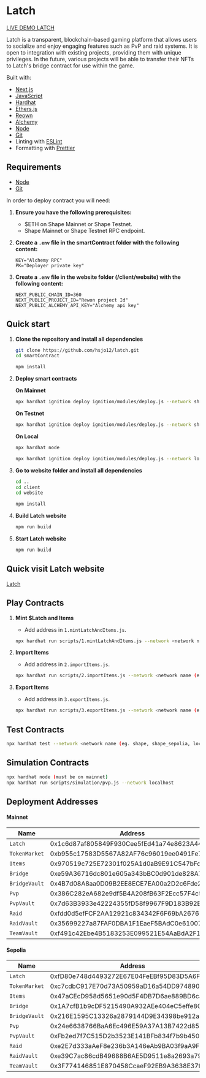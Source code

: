 # Latch

[LIVE DEMO LATCH](https://latch.netlify.app/)

Latch is a transparent, blockchain-based gaming platform that allows users to socialize and enjoy engaging features such as PvP and raid systems. It is open to integration with existing projects, providing them with unique privileges. In the future, various projects will be able to transfer their NFTs to Latch's bridge contract for use within the game.

Built with:

- [Next.js](https://nextjs.org)
- [JavaScript](https://www.javascript.com/)
- [Hardhat](https://hardhat.org)
- [Ethers.js](https://docs.ethers.io/v6/)
- [Reown](https://reown.com/)
- [Alchemy](https://www.alchemy.com/)
- [Node](https://nodejs.org/en/download/)
- [Git](https://git-scm.com/downloads)
- Linting with [ESLint](https://eslint.org)
- Formatting with [Prettier](https://prettier.io)

## Requirements

- [Node](https://nodejs.org/en/download/)
- [Git](https://git-scm.com/downloads)

In order to deploy contract you will need:

1. **Ensure you have the following prerequisites:**

   - $ETH on Shape Mainnet or Shape Testnet.
   - Shape Mainnet or Shape Testnet RPC endpoint.

2. **Create a `.env` file in the smartContract folder with the following content:**

   ```env
   KEY="Alchemy RPC"
   PK="Deployer private key"
   ```

3. **Create a `.env` file in the website folder (/client/website) with the following content:**
   ```env
   NEXT_PUBLIC_CHAIN_ID=360
   NEXT_PUBLIC_PROJECT_ID="Rewon project Id"
   NEXT_PUBLIC_ALCHEMY_API_KEY="Alchemy api key"
   ```

## Quick start

1. **Clone the repository and install all dependencies**

   ```bash
   git clone https://github.com/hsjo12/latch.git
   cd smartContract

   npm install

   ```

2. **Deploy smart contracts**

   **On Mainnet**

   ```bash
   npx hardhat ignition deploy ignition/modules/deploy.js --network shape
   ```

   **On Testnet**

   ```bash
   npx hardhat ignition deploy ignition/modules/deploy.js --network shape_sepolia
   ```

   **On Local**

   ```bash
   npx hardhat node
   ```

   ```bash
   npx hardhat ignition deploy ignition/modules/deploy.js --network localhost
   ```

3. **Go to website folder and install all dependencies**

   ```bash
   cd ..
   cd client
   cd website

   npm install

   ```

4. **Build Latch website**

   ```bash
   npm run build
   ```

5. **Start Latch website**

   ```bash
   npm run build
   ```

## Quick visit Latch website

[Latch](https://latch.netlify.app/)

## Play Contracts

1. **Mint $Latch and Items**

   - Add address in `1.mintLatchAndItems.js`.

   ```bash
   npx hardhat run scripts/1.mintLatchAndItems.js --network <network name (eg. shape, shape_sepolia, localhost)>
   ```

2. **Import Items**

   - Add address in `2.importItems.js`.

   ```bash
   npx hardhat run scripts/2.importItems.js --network <network name (eg. shape, shape_sepolia, localhost)>
   ```

3. **Export Items**

   - Add address in `3.exportItems.js`.

   ```bash
   npx hardhat run scripts/3.exportItems.js --network <network name (eg. shape, shape_sepolia, localhost)>
   ```

## Test Contracts

```bash
npx hardhat test --network <network name (eg. shape, shape_sepolia, localhost)>
```

## Simulation Contracts

```bash
npx hardhat node (must be on mainnet)
npx hardhat run scripts/simulation/pvp.js --network localhost
```

## Deployment Addresses

#### Mainnet

| Name          | Address                                    |
| ------------- | ------------------------------------------ |
| `Latch`       | 0x1c6d87af805849F930Cee5fEd41a74e8623A44E2 |
| `TokenMarket` | 0xb955c17583D5567A82AF76c96019ee0491Fe7721 |
| `Items`       | 0x970519c725E72301f025A1d0aB9E91C547bFd91a |
| `Bridge`      | 0xe59A36716dc801e605a343bBC0d901de828A7C5a |
| `BridgeVault` | 0x4B7d08A8aa0D09B2EE8ECE7EA00a2D2c6Fde2931 |
| `Pvp`         | 0x386C282eA682e9df5B4A208fB63F2Ecc57F4c514 |
| `PvpVault`    | 0x7d63B3933e42224355fD58f9967F9D183B92B2C7 |
| `Raid`        | 0xfdd0d5efFCF2AA12921c834342F6F69bA2676230 |
| `RaidVault`   | 0x35699227a87FAF0DBA1F1EaeF5BAdC0e61007e69 |
| `TeamVault`   | 0xf491c42Ebe4B5183253E099521E54AaBdA2F1D39 |

#### Sepolia

| Name          | Address                                    |
| ------------- | ------------------------------------------ |
| `Latch`       | 0xfD80e748d4493272E67E04FeEBf95D83D5A6F249 |
| `TokenMarket` | 0xc7cdbC917E70d73A50959aD16a54DD974890cb46 |
| `Items`       | 0x47aCEcD958d5651e90d5F4DB7D6ae889BD6ca33b |
| `Bridge`      | 0x1A7cfB1b9cDF5215490A932AEe404eC5effe805e |
| `BridgeVault` | 0x216E1595C13326a2879144D9E34398be912a09d1 |
| `Pvp`         | 0x24e6638766BaA6Ec496E59A37A13B7422d8532a5 |
| `PvpVault`    | 0xFb2ed7f7C515D2b3523E141BFb834f7b9b450231 |
| `Raid`        | 0xe2E7d333aAeF8e236b3A146eAb9BA03f9aA9F232 |
| `RaidVault`   | 0xe39C7ac86cdB49688B6AE5D9511e8a2693a7923D |
| `TeamVault`   | 0x3F774146851E870458CcaeF92EB9A3638E37f681 |
